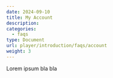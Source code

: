 ```yaml
---
date: 2024-09-10
title: My Account
description:
categories:
  - faqs
type: Document
url: player/introduction/faqs/account
weight: 3
---
```


Lorem ipsum bla bla
